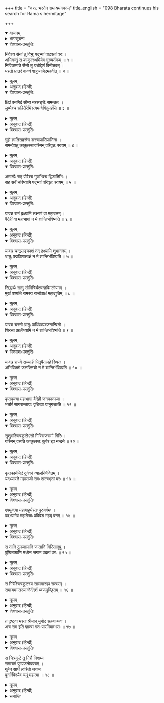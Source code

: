 +++
title = "०९८ भरतेन रामाश्रमगमनम्"
title_english = "098 Bharata continues his search for Rama s hermitage"

+++
<details open><summary>वाचनम्</summary>
<div caption="श्रीराम-हरिसीताराममूर्ति-घनपाठिभ्यां वचनम्" class="audioEmbed" src="https://archive.org/download/Ramayana-recitation-Sriram-harisItArAmamUrti-Ghanapaati-v2/Kanda_2/Kanda_2_AYK-098-Rama_Shrama_Gamanam.mp3"></div>
</details>

<details><summary>भागसूचना</summary>

98. भरतके द्वारा श्रीरामके आश्रमकी खोजका प्रबन्ध तथा उन्हें आश्रमका दर्शन
</details>

<details open><summary>विश्वास-प्रस्तुतिः</summary>

निवेश्य सेनां तु विभुः पद्‍भ्यां पादवतां वरः ।  
अभिगन्तुं स काकुत्स्थमियेष गुरुवर्तकम् ॥ १ ॥  
निविष्टमात्रे सैन्ये तु यथोद्देशं विनीतवत् ।  
भरतो भ्रातरं वाक्यं शत्रुघ्नमिदमब्रवीत् ॥ २ ॥
</details>

<details><summary>मूलम्</summary>

निवेश्य सेनां तु विभुः पद्‍भ्यां पादवतां वरः ।  
अभिगन्तुं स काकुत्स्थमियेष गुरुवर्तकम् ॥ १ ॥  
निविष्टमात्रे सैन्ये तु यथोद्देशं विनीतवत् ।  
भरतो भ्रातरं वाक्यं शत्रुघ्नमिदमब्रवीत् ॥ २ ॥
</details>

<details><summary>अनुवाद (हिन्दी)</summary>

इस प्रकार सेनाको ठहराकर जंगम प्राणियोंमें श्रेष्ठ एवं प्रभावशाली भरतने गुरुसेवापरायण (एवं पिताके आज्ञापालक) श्रीरामचन्द्रजीके पास जानेका विचार किया । जब सारी सेना विनीत भावसे यथास्थान ठहर गयी, तब भरतने अपने भाई शत्रुघ्नसे इस प्रकार कहा— ॥ १-२ ॥
</details>

<details open><summary>विश्वास-प्रस्तुतिः</summary>

क्षिप्रं वनमिदं सौम्य नरसङ्घैः समन्ततः ।  
लुब्धैश्च सहितैरेभिस्त्वमन्वेषितुमर्हसि ॥ ३ ॥
</details>

<details><summary>मूलम्</summary>

क्षिप्रं वनमिदं सौम्य नरसङ्घैः समन्ततः ।  
लुब्धैश्च सहितैरेभिस्त्वमन्वेषितुमर्हसि ॥ ३ ॥
</details>

<details><summary>अनुवाद (हिन्दी)</summary>

‘सौम्य! बहुत-से मनुष्योंके साथ इन निषादोंको भी साथ लेकर तुम्हें शीघ्र ही इस वनमें चारों ओर श्रीरामचन्द्रजीकी खोज करनी चाहिये ॥ ३ ॥
</details>

<details open><summary>विश्वास-प्रस्तुतिः</summary>

गुहो ज्ञातिसहस्रेण शरचापासिपाणिना ।  
समन्वेषतु काकुत्स्थावस्मिन् परिवृतः स्वयम् ॥ ४ ॥
</details>

<details><summary>मूलम्</summary>

गुहो ज्ञातिसहस्रेण शरचापासिपाणिना ।  
समन्वेषतु काकुत्स्थावस्मिन् परिवृतः स्वयम् ॥ ४ ॥
</details>

<details><summary>अनुवाद (हिन्दी)</summary>

‘निषादराज गुह स्वयं भी धनुष-बाण और तलवार धारण करनेवाले अपने सहस्रों बन्धु-बान्धवोंसे घिरे हुए जायँ और इस वनमें ककुत्स्थवंशी श्रीराम और लक्ष्मणका अन्वेषण करें ॥ ४ ॥
</details>

<details open><summary>विश्वास-प्रस्तुतिः</summary>

अमात्यैः सह पौरैश्च गुरुभिश्च द्विजातिभिः ।  
सह सर्वं चरिष्यामि पद‍्भ्यां परिवृतः स्वयम् ॥ ५ ॥
</details>

<details><summary>मूलम्</summary>

अमात्यैः सह पौरैश्च गुरुभिश्च द्विजातिभिः ।  
सह सर्वं चरिष्यामि पद‍्भ्यां परिवृतः स्वयम् ॥ ५ ॥
</details>

<details><summary>अनुवाद (हिन्दी)</summary>

‘मैं स्वयं भी मन्त्रियों, पुरवासियों, गुरुजनों तथा ब्राह्मणोंके साथ उन सबसे घिरा रहकर पैदल ही सारे वनमें विचरण करूँगा ॥ ५ ॥
</details>

<details open><summary>विश्वास-प्रस्तुतिः</summary>

यावन्न रामं द्रक्ष्यामि लक्ष्मणं वा महाबलम् ।  
वैदेहीं वा महाभागां न मे शान्तिर्भविष्यति ॥ ६ ॥
</details>

<details><summary>मूलम्</summary>

यावन्न रामं द्रक्ष्यामि लक्ष्मणं वा महाबलम् ।  
वैदेहीं वा महाभागां न मे शान्तिर्भविष्यति ॥ ६ ॥
</details>

<details><summary>अनुवाद (हिन्दी)</summary>

‘जबतक श्रीराम, महाबली लक्ष्मण अथवा महाभागा विदेहराजकुमारी सीताको न देख लूँगा, तबतक मुझे शान्ति नहीं मिलेगी ॥ ६ ॥
</details>

<details open><summary>विश्वास-प्रस्तुतिः</summary>

यावन्न चन्द्रसङ्काशं तद् द्रक्ष्यामि शुभाननम् ।  
भ्रातुः पद्मविशालाक्षं न मे शान्तिर्भविष्यति ॥ ७ ॥
</details>

<details><summary>मूलम्</summary>

यावन्न चन्द्रसङ्काशं तद् द्रक्ष्यामि शुभाननम् ।  
भ्रातुः पद्मविशालाक्षं न मे शान्तिर्भविष्यति ॥ ७ ॥
</details>

<details><summary>अनुवाद (हिन्दी)</summary>

‘जबतक अपने पूज्य भ्राता श्रीरामके कमलदलके सदृश विशाल नेत्रोंवाले सुन्दर मुखचन्द्रका दर्शन न कर लूँगा, तबतक मेरे मनको शान्ति नहीं प्राप्त होगी ॥ ७ ॥
</details>

<details open><summary>विश्वास-प्रस्तुतिः</summary>

सिद्धार्थः खलु सौमित्रिर्यश्चन्द्रविमलोपमम् ।  
मुखं पश्यति रामस्य राजीवाक्षं महाद्युतिम् ॥ ८ ॥
</details>

<details><summary>मूलम्</summary>

सिद्धार्थः खलु सौमित्रिर्यश्चन्द्रविमलोपमम् ।  
मुखं पश्यति रामस्य राजीवाक्षं महाद्युतिम् ॥ ८ ॥
</details>

<details><summary>अनुवाद (हिन्दी)</summary>

‘निश्चय ही सुमित्राकुमार लक्ष्मण कृतार्थ हो गये, जो श्रीरामचन्द्रजीके उस कमलसदृश नेत्रवाले महातेजस्वी मुखका निरन्तर दर्शन करते हैं, जो चन्द्रमाके समान निर्मल एवं आह्लाद प्रदान करनेवाला है ॥ ८ ॥
</details>

<details open><summary>विश्वास-प्रस्तुतिः</summary>

यावन्न चरणौ भ्रातुः पार्थिवव्यञ्जनान्वितौ ।  
शिरसा प्रग्रहीष्यामि न मे शान्तिर्भविष्यति ॥ ९ ॥
</details>

<details><summary>मूलम्</summary>

यावन्न चरणौ भ्रातुः पार्थिवव्यञ्जनान्वितौ ।  
शिरसा प्रग्रहीष्यामि न मे शान्तिर्भविष्यति ॥ ९ ॥
</details>

<details><summary>अनुवाद (हिन्दी)</summary>

‘जबतक भाई श्रीरामके राजोचित लक्षणोंसे युक्त चरणारविन्दोंको अपने सिरपर नहीं रखूँगा, तबतक मुझे शान्ति नहीं मिलेगी ॥ ९ ॥
</details>

<details open><summary>विश्वास-प्रस्तुतिः</summary>

यावन्न राज्ये राज्यार्हः पितृपैतामहे स्थितः ।  
अभिषिक्तो जलक्लिन्नो न मे शान्तिर्भविष्यति ॥ १० ॥
</details>

<details><summary>मूलम्</summary>

यावन्न राज्ये राज्यार्हः पितृपैतामहे स्थितः ।  
अभिषिक्तो जलक्लिन्नो न मे शान्तिर्भविष्यति ॥ १० ॥
</details>

<details><summary>अनुवाद (हिन्दी)</summary>

‘जबतक राज्यके सच्चे अधिकारी आर्य श्रीराम पिता-पितामहोंके राज्यपर प्रतिष्ठित हो अभिषेकके जलसे आर्द्र नहीं हो जायँगे, तबतक मेरे मनको शान्ति नहीं प्राप्त होगी ॥ १० ॥
</details>

<details open><summary>विश्वास-प्रस्तुतिः</summary>

कृतकृत्या महाभागा वैदेही जनकात्मजा ।  
भर्तारं सागरान्तायाः पृथिव्या यानुगच्छति ॥ ११ ॥
</details>

<details><summary>मूलम्</summary>

कृतकृत्या महाभागा वैदेही जनकात्मजा ।  
भर्तारं सागरान्तायाः पृथिव्या यानुगच्छति ॥ ११ ॥
</details>

<details><summary>अनुवाद (हिन्दी)</summary>

‘जो समुद्रपर्यन्त पृथ्वीके स्वामी अपने पतिदेव श्रीरामचन्द्रजीका अनुसरण करती हैं, वे जनककिशोरी विदेहराजनन्दिनी महाभागा सीता अपने इस सत्कर्मसे कृतार्थ हो गयीं ॥ ११ ॥
</details>

<details open><summary>विश्वास-प्रस्तुतिः</summary>

सुशुभश्चित्रकूटोऽसौ गिरिराजसमो गिरिः ।  
यस्मिन् वसति काकुत्स्थः कुबेर इव नन्दने ॥ १२ ॥
</details>

<details><summary>मूलम्</summary>

सुशुभश्चित्रकूटोऽसौ गिरिराजसमो गिरिः ।  
यस्मिन् वसति काकुत्स्थः कुबेर इव नन्दने ॥ १२ ॥
</details>

<details><summary>अनुवाद (हिन्दी)</summary>

‘जैसे नन्दनवनमें कुबेर निवास करते हैं, उसी प्रकार जिसके वनमें ककुत्स्थकुलभूषण श्रीरामचन्द्रजी विराज रहे हैं, वह चित्रकूट परम मङ्गलकारी तथा गिरिराज हिमालय एवं वेंकटाचलके समान श्रेष्ठ पर्वत है ॥ १२ ॥
</details>

<details open><summary>विश्वास-प्रस्तुतिः</summary>

कृतकार्यमिदं दुर्गवनं व्यालनिषेवितम् ।  
यदध्यास्ते महाराजो रामः शस्त्रभृतां वरः ॥ १३ ॥
</details>

<details><summary>मूलम्</summary>

कृतकार्यमिदं दुर्गवनं व्यालनिषेवितम् ।  
यदध्यास्ते महाराजो रामः शस्त्रभृतां वरः ॥ १३ ॥
</details>

<details><summary>अनुवाद (हिन्दी)</summary>

‘यह सर्पसेवित दुर्गम वन भी कृतार्थ हो गया, जहाँ शस्त्रधारियोंमें श्रेष्ठ महाराज श्रीराम निवास करते हैं’ ॥
</details>

<details open><summary>विश्वास-प्रस्तुतिः</summary>

एवमुक्त्वा महाबाहुर्भरतः पुरुषर्षभः ।  
पद्‍भ्यामेव महातेजाः प्रविवेश महद् वनम् ॥ १४ ॥
</details>

<details><summary>मूलम्</summary>

एवमुक्त्वा महाबाहुर्भरतः पुरुषर्षभः ।  
पद्‍भ्यामेव महातेजाः प्रविवेश महद् वनम् ॥ १४ ॥
</details>

<details><summary>अनुवाद (हिन्दी)</summary>

ऐसा कहकर महातेजस्वी पुरुषप्रवर महाबाहु भरतने उस विशाल वनमें पैदल ही प्रवेश किया ॥ १४ ॥
</details>

<details open><summary>विश्वास-प्रस्तुतिः</summary>

स तानि द्रुमजालानि जातानि गिरिसानुषु ।  
पुष्पिताग्राणि मध्येन जगाम वदतां वरः ॥ १५ ॥
</details>

<details><summary>मूलम्</summary>

स तानि द्रुमजालानि जातानि गिरिसानुषु ।  
पुष्पिताग्राणि मध्येन जगाम वदतां वरः ॥ १५ ॥
</details>

<details><summary>अनुवाद (हिन्दी)</summary>

वक्ताओंमें श्रेष्ठ भरत पर्वतशिखरोंपर उत्पन्न हुए वृक्षसमूहोंके, जिनकी शाखाओंके अग्रभाग फूलोंसे भरे थे, बीचसे निकले ॥ १५ ॥
</details>

<details open><summary>विश्वास-प्रस्तुतिः</summary>

स गिरेश्चित्रकूटस्य सालमारुह्य सत्वरम् ।  
रामाश्रमगतस्याग्नेर्ददर्श ध्वजमुच्छ्रितम् ॥ १६ ॥
</details>

<details><summary>मूलम्</summary>

स गिरेश्चित्रकूटस्य सालमारुह्य सत्वरम् ।  
रामाश्रमगतस्याग्नेर्ददर्श ध्वजमुच्छ्रितम् ॥ १६ ॥
</details>

<details><summary>अनुवाद (हिन्दी)</summary>

आगे जाकर वे बड़ी तेजीसे चित्रकूट पर्वतके एक शाल-वृक्षपर चढ़ गये और वहाँसे उन्होंने श्रीरामचन्द्रजीके आश्रमपर सुलगती हुई आगका ऊपर उठता हुआ धुआँ देखा ॥ १६ ॥
</details>

<details open><summary>विश्वास-प्रस्तुतिः</summary>

तं दृष्ट्वा भरतः श्रीमान् मुमोद सहबान्धवः ।  
अत्र राम इति ज्ञात्वा गतः पारमिवाम्भसः ॥ १७ ॥
</details>

<details><summary>मूलम्</summary>

तं दृष्ट्वा भरतः श्रीमान् मुमोद सहबान्धवः ।  
अत्र राम इति ज्ञात्वा गतः पारमिवाम्भसः ॥ १७ ॥
</details>

<details><summary>अनुवाद (हिन्दी)</summary>

उस धूमको देखकर श्रीमान् भरतको अपने भाई शत्रुघ्न-सहित बड़ी प्रसन्नता हुई और ‘यहीं श्रीराम हैं’ यह जानकर उन्हें अथाह जलसे पार हो जानेके समान संतोष प्राप्त हुआ ॥ १७ ॥
</details>

<details open><summary>विश्वास-प्रस्तुतिः</summary>

स चित्रकूटे तु गिरौ निशम्य  
रामाश्रमं पुण्यजनोपपन्नम् ।  
गुहेन सार्धं त्वरितो जगाम  
पुनर्निवेश्यैव चमूं महात्मा ॥ १८ ॥
</details>

<details><summary>मूलम्</summary>

स चित्रकूटे तु गिरौ निशम्य  
रामाश्रमं पुण्यजनोपपन्नम् ।  
गुहेन सार्धं त्वरितो जगाम  
पुनर्निवेश्यैव चमूं महात्मा ॥ १८ ॥
</details>

<details><summary>अनुवाद (हिन्दी)</summary>

इस प्रकार चित्रकूट पर्वतपर पुण्यात्मा महर्षियोंसे युक्त श्रीरामचन्द्रजीका आश्रम देखकर महात्मा भरतने ढूँढ़नेके लिये आयी हुई सेनाको पुनः पूर्वस्थानपर ठहरा दिया और वे स्वयं गुहके साथ शीघ्रतापूर्वक आश्रमकी ओर चल दिये ॥ १८ ॥
</details>

<details><summary>समाप्तिः</summary>

इत्यार्षे श्रीमद्रामायणे वाल्मीकीये आदिकाव्येऽयोध्याकाण्डेऽष्टनवतितमः सर्गः ॥ ९८ ॥  
इस प्रकार श्रीवाल्मीकिनिर्मित आर्षरामायण आदिकाव्यके अयोध्याकाण्डमें अट्ठानबेवाँ सर्ग पूरा हुआ ॥ ९८ ॥
</details>

